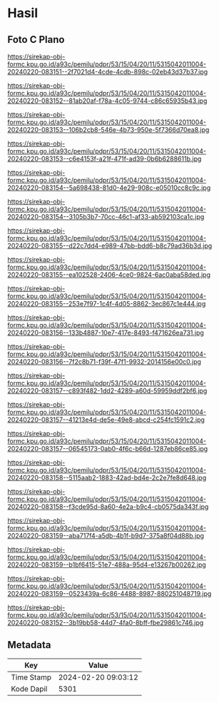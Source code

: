 # Hasil

## Foto C Plano

https://sirekap-obj-formc.kpu.go.id/a93c/pemilu/pdpr/53/15/04/20/11/5315042011004-20240220-083151--2f7021d4-4cde-4cdb-898c-02eb43d37b37.jpg

https://sirekap-obj-formc.kpu.go.id/a93c/pemilu/pdpr/53/15/04/20/11/5315042011004-20240220-083152--81ab20af-f78a-4c05-9744-c86c65935b43.jpg

https://sirekap-obj-formc.kpu.go.id/a93c/pemilu/pdpr/53/15/04/20/11/5315042011004-20240220-083153--106b2cb8-546e-4b73-950e-5f7366d70ea8.jpg

https://sirekap-obj-formc.kpu.go.id/a93c/pemilu/pdpr/53/15/04/20/11/5315042011004-20240220-083153--c6e4153f-a21f-471f-ad39-0b6b6288611b.jpg

https://sirekap-obj-formc.kpu.go.id/a93c/pemilu/pdpr/53/15/04/20/11/5315042011004-20240220-083154--5a698438-81d0-4e29-908c-e05010cc8c9c.jpg

https://sirekap-obj-formc.kpu.go.id/a93c/pemilu/pdpr/53/15/04/20/11/5315042011004-20240220-083154--3105b3b7-70cc-46c1-af33-ab592103ca1c.jpg

https://sirekap-obj-formc.kpu.go.id/a93c/pemilu/pdpr/53/15/04/20/11/5315042011004-20240220-083155--d22c7dd4-e989-47bb-bdd6-b8c79ad36b3d.jpg

https://sirekap-obj-formc.kpu.go.id/a93c/pemilu/pdpr/53/15/04/20/11/5315042011004-20240220-083155--ea102528-2406-4ce0-9824-6ac0aba58ded.jpg

https://sirekap-obj-formc.kpu.go.id/a93c/pemilu/pdpr/53/15/04/20/11/5315042011004-20240220-083155--253e7f97-1c4f-4d05-8862-3ec867c1e444.jpg

https://sirekap-obj-formc.kpu.go.id/a93c/pemilu/pdpr/53/15/04/20/11/5315042011004-20240220-083156--133b4887-10e7-417e-8493-f471626ea731.jpg

https://sirekap-obj-formc.kpu.go.id/a93c/pemilu/pdpr/53/15/04/20/11/5315042011004-20240220-083156--7f2c8b71-f39f-47f1-9932-2014156e00c0.jpg

https://sirekap-obj-formc.kpu.go.id/a93c/pemilu/pdpr/53/15/04/20/11/5315042011004-20240220-083157--c893f482-1dd2-4289-a60d-59959ddf2bf6.jpg

https://sirekap-obj-formc.kpu.go.id/a93c/pemilu/pdpr/53/15/04/20/11/5315042011004-20240220-083157--41213e4d-de5e-49e8-abcd-c254fc1591c2.jpg

https://sirekap-obj-formc.kpu.go.id/a93c/pemilu/pdpr/53/15/04/20/11/5315042011004-20240220-083157--06545173-0ab0-4f6c-b66d-1287eb86ce85.jpg

https://sirekap-obj-formc.kpu.go.id/a93c/pemilu/pdpr/53/15/04/20/11/5315042011004-20240220-083158--5115aab2-1883-42ad-bd4e-2c2e7fe8d648.jpg

https://sirekap-obj-formc.kpu.go.id/a93c/pemilu/pdpr/53/15/04/20/11/5315042011004-20240220-083158--f3cde95d-8a60-4e2a-b9c4-cb0575da343f.jpg

https://sirekap-obj-formc.kpu.go.id/a93c/pemilu/pdpr/53/15/04/20/11/5315042011004-20240220-083159--aba717f4-a5db-4b1f-b9d7-375a8f04d88b.jpg

https://sirekap-obj-formc.kpu.go.id/a93c/pemilu/pdpr/53/15/04/20/11/5315042011004-20240220-083159--b1bf6415-51e7-488a-95d4-e13267b00262.jpg

https://sirekap-obj-formc.kpu.go.id/a93c/pemilu/pdpr/53/15/04/20/11/5315042011004-20240220-083159--0523439a-6c86-4488-8987-880251048719.jpg

https://sirekap-obj-formc.kpu.go.id/a93c/pemilu/pdpr/53/15/04/20/11/5315042011004-20240220-083152--3b19bb58-44d7-4fa0-8bff-fbe29861c746.jpg


## Metadata

| Key        | Value               |
| ---------- | ------------------- |
| Time Stamp | 2024-02-20 09:03:12 |
| Kode Dapil | 5301                |



